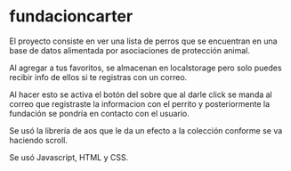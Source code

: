 # fundacioncarter
El proyecto consiste en ver una lista de perros que se encuentran en una base de datos alimentada por asociaciones de protección animal.

Al agregar a tus favoritos, se almacenan en localstorage pero solo puedes recibir info de ellos si te registras con un correo.

Al hacer esto se activa el botón del sobre que al darle click se manda al correo que registraste la informacion con el perrito y posteriormente la fundación se pondría en contacto con el usuario.

Se usó la librería de aos que le da un efecto a la colección conforme se va haciendo scroll.

Se usó Javascript, HTML y CSS.
